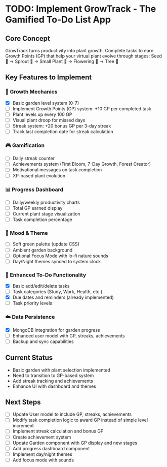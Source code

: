 # TODO: Implement GrowTrack - The Gamified To-Do List App

## Core Concept
GrowTrack turns productivity into plant growth. Complete tasks to earn Growth Points (GP) that help your virtual plant evolve through stages: Seed 🌰 → Sprout 🌿 → Small Plant 🌾 → Flowering 🌸 → Tree 🌳

## Key Features to Implement

### 🌱 Growth Mechanics
- [x] Basic garden level system (0-7)
- [ ] Implement Growth Points (GP) system: +10 GP per completed task
- [ ] Plant levels up every 100 GP
- [ ] Visual plant droop for missed days
- [ ] Streak system: +20 bonus GP per 3-day streak
- [ ] Track last completion date for streak calculation

### 🎮 Gamification
- [ ] Daily streak counter
- [ ] Achievements system (First Bloom, 7-Day Growth, Forest Creator)
- [ ] Motivational messages on task completion
- [ ] XP-based plant evolution

### 📊 Progress Dashboard
- [ ] Daily/weekly productivity charts
- [ ] Total GP earned display
- [ ] Current plant stage visualization
- [ ] Task completion percentage

### 🧘 Mood & Theme
- [ ] Soft green palette (update CSS)
- [ ] Ambient garden background
- [ ] Optional Focus Mode with lo-fi nature sounds
- [ ] Day/Night themes synced to system clock

### 📝 Enhanced To-Do Functionality
- [x] Basic add/edit/delete tasks
- [ ] Task categories (Study, Work, Health, etc.)
- [x] Due dates and reminders (already implemented)
- [ ] Task priority levels

### ☁️ Data Persistence
- [x] MongoDB integration for garden progress
- [ ] Enhanced user model with GP, streaks, achievements
- [ ] Backup and sync capabilities

## Current Status
- Basic garden with plant selection implemented
- Need to transition to GP-based system
- Add streak tracking and achievements
- Enhance UI with dashboard and themes

## Next Steps
- [ ] Update User model to include GP, streaks, achievements
- [ ] Modify task completion logic to award GP instead of simple level increment
- [ ] Implement streak calculation and bonus GP
- [ ] Create achievement system
- [ ] Update Garden component with GP display and new stages
- [ ] Add progress dashboard component
- [ ] Implement day/night themes
- [ ] Add focus mode with sounds
